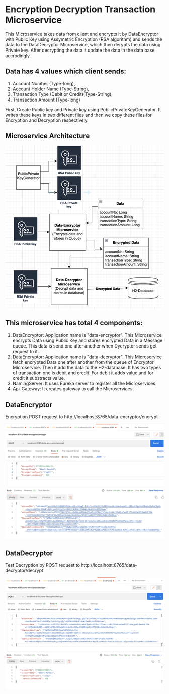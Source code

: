 # Encryption Decryption Transaction Microservice
This Microservice takes data from client and encrypts it by DataEncryptor with Public Key using Assymetric Encryption (RSA algorithm) and sends the data to the DataDecryptor Microservice, which then derypts the data using Private key. After decrypting the data it update the data in the data base accrodingly. 

## Data has 4 values which client sends:
1. Account Number (Type-long),
2. Account Holder Name (Type-String),
3. Transaction Type (Debit or Credit)(Type-String),
4. Transaction Amount (Type-long)

First, Create Public key and Private key using PublicPrivateKeyGenerator. It writes these keys in two different files and then we copy these files for Encryption and Decryption respectively.

## Microservice Architecture
![alt text](https://github.com/akashmandal099/EncryptionDecryptionTransactionMicroservice/blob/main/Documents/EncryptionDecryptionArchitecture.png)

## This microservice has total 4 components:
1. DataEncryptor: Application name is "data-encryptor". This Microservice encrypts Data using Public Key and stores encrypted Data in a Message queue. This data is send one after another when Dycryptor sends get request to it.
2. DataEncryptor: Application name is "data-decryptor". This Microservice fetch encrypted Data one after another from the queue of Encryptor Microservice. Then it add the data to the H2-database. It has two types of transaction one is debit and credit. For debit it adds value and for credit it substracts value.
3. NamingServer: It uses Eureka server to register all the Microservices.
4. Api-Gateway: It creates gateway to call the Microservices.

## DataEncryptor
Encryption POST request to http://localhost:8765/data-encryptor/encrypt

![alt text](https://github.com/akashmandal099/EncryptionDecryptionTransactionMicroservice/blob/main/Documents/EncryptPostman.png)

## DataDecryptor
Test Decryption by POST request to http://localhost:8765/data-decryptor/decrypt

![alt text](https://github.com/akashmandal099/EncryptionDecryptionTransactionMicroservice/blob/main/Documents/DecryptionPostman.png)
